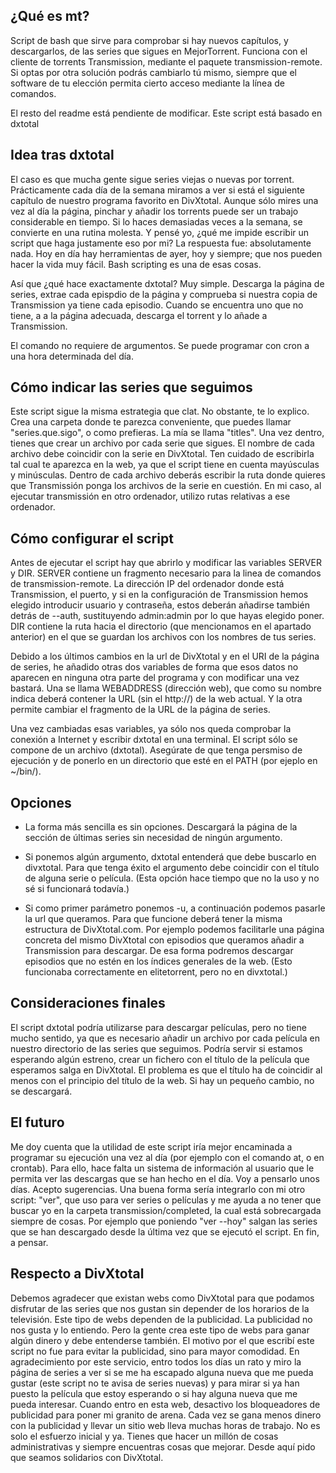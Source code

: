 ## ¿Qué es mt?

Script de bash que sirve para comprobar si hay nuevos capítulos, y descargarlos, de las series que sigues en MejorTorrent. Funciona con el cliente de torrents Transmission, mediante el paquete transmission-remote. Si optas por otra solución podrás cambiarlo tú mismo, siempre que el software de tu elección permita cierto acceso mediante la línea de comandos.


El resto del readme está pendiente de modificar. Este script está basado en dxtotal
## Idea tras dxtotal

El caso es que mucha gente sigue series viejas o nuevas por torrent. Prácticamente cada día de la semana miramos a ver si está el siguiente capítulo de nuestro programa favorito en DivXtotal. Aunque sólo mires una vez al día la página, pinchar y añadir los torrents puede ser un trabajo considerable en tiempo. Si lo haces demasiadas veces a la semana, se convierte en una rutina molesta. Y pensé yo, ¿qué me impide escribir un script que haga justamente eso por mi? La respuesta fue: absolutamente nada. Hoy en día hay herramientas de ayer, hoy y siempre; que nos pueden hacer la vida muy fácil. Bash scripting es una de esas cosas. 

Así que ¿qué hace exactamente dxtotal? Muy simple. Descarga la página de series, extrae cada epispdio de la página y comprueba si nuestra copia de Transmission ya tiene cada episodio. Cuando se encuentra uno que no tiene, a a la página adecuada, descarga el torrent y lo añade a Transmission. 

El comando no requiere de argumentos. Se puede programar con cron a una hora determinada del día.

## Cómo indicar las series que seguimos

Este script sigue la misma estrategia que clat. No obstante, te lo explico. Crea una carpeta donde te parezca conveniente, que puedes llamar "series.que.sigo", o como prefieras. La mía se llama "titles". Una vez dentro, tienes que crear un archivo por cada serie que sigues. El nombre de cada archivo debe coincidir con la serie en DivXtotal. Ten cuidado de escribirla tal cual te aparezca en la web, ya que el script tiene en cuenta mayúsculas y minúsculas. Dentro de cada archivo deberás escribir la ruta donde quieres que Transmissión ponga los archivos de la serie en cuestión. En mi caso, al ejecutar transmissión en otro ordenador, utilizo rutas relativas a ese ordenador.

## Cómo configurar el script

Antes de ejecutar el script hay que abrirlo y modificar las variables SERVER y DIR.
SERVER contiene un fragmento necesario para la linea de comandos de transmission-remote. La dirección IP del ordenador donde está Transmission, el puerto, y si en la configuración de Transmission hemos elegido introducir usuario y contraseña, estos deberán añadirse también detrás de --auth, sustituyendo admin:admin por lo que hayas elegido poner. DIR contiene la ruta hacia el directorio (que mencionamos en el apartado anterior) en el que se guardan los archivos con los nombres de tus series.

Debido a los últimos cambios en la url de DivXtotal y en el URI de la página de series, he añadido otras dos variables de forma que esos datos no aparecen en ninguna otra parte del programa y con modificar una vez bastará. Una se llama WEBADDRESS (dirección web), que como su nombre indica deberá contener la URL (sin el http://) de la web actual. Y la otra permite cambiar el fragmento de la URL de la página de series.

Una vez cambiadas esas variables, ya sólo nos queda comprobar la conexión a Internet y escribir dxtotal en una terminal. El script sólo se compone de un archivo (dxtotal). Asegúrate de que tenga persmiso de ejecución y de ponerlo en un directorio que esté en el PATH (por ejeplo en ~/bin/).

## Opciones

* La forma más sencilla es sin opciones. Descargará la página de la sección de últimas series sin necesidad de ningún argumento.

* Si ponemos algún argumento, dxtotal entenderá que debe buscarlo en divxtotal. Para que tenga éxito el argumento debe coincidir con el título de alguna serie o película. (Esta opción hace tiempo que no la uso y no sé si funcionará todavía.)

* Si como primer parámetro ponemos -u, a continuación podemos pasarle la url que queramos. Para que funcione deberá tener la misma estructura de DivXtotal.com. Por ejemplo podemos facilitarle una página concreta del mismo DivXtotal con episodios que queramos añadir a Transmission para descargar. De esa forma podremos descargar episodios que no estén en los índices generales de la web. (Esto funcionaba correctamente en elitetorrent, pero no en divxtotal.)

## Consideraciones finales

El script dxtotal podría utilizarse para descargar películas, pero no tiene mucho sentido, ya que es necesario añadir un archivo por cada película en nuestro directorio de las series que seguimos. Podría servir si estamos esperando algún estreno, crear un fichero con el título de la película que esperamos salga en DivXtotal. El problema es que el título ha de coincidir al menos con el principio del título de la web. Si hay un pequeño cambio, no se descargará. 

## El futuro

Me doy cuenta que la utilidad de este script iría mejor encaminada a programar su ejecución una vez al día (por ejemplo con el comando at, o en crontab). Para ello, hace falta un sistema de información al usuario que le permita ver las descargas que se han hecho en el día. Voy a pensarlo unos días. Acepto sugerencias. Una buena forma sería integrarlo con mi otro script: "ver", que uso para ver series o películas y me ayuda a no tener que buscar yo en la carpeta transmission/completed, la cual está sobrecargada siempre de cosas. Por ejemplo que poniendo "ver --hoy" salgan las series que se han descargado desde la última vez que se ejecutó el script. En fin, a pensar.

## Respecto a DivXtotal

Debemos agradecer que existan webs como DivXtotal para que podamos disfrutar de las series que nos gustan sin depender de los horarios de la televisión. Este tipo de webs dependen de la publicidad. La publicidad no nos gusta y lo entiendo. Pero la gente crea este tipo de webs para ganar algún dinero y debe entenderse también. El motivo por el que escribí este script no fue para evitar la publicidad, sino para mayor comodidad. En agradecimiento por este servicio, entro todos los días un rato y miro la página de series a ver si se me ha escapado alguna nueva que me pueda gustar (este script no te avisa de series nuevas) y para mirar si ya han puesto la película que estoy esperando o si hay alguna nueva que me pueda interesar. Cuando entro en esta web, desactivo los bloqueadores de publicidad para poner mi granito de arena. Cada vez se gana menos dinero con la publicidad y llevar un sitio web lleva muchas horas de trabajo. No es solo el esfuerzo inicial y ya. Tienes que hacer un millón de cosas administrativas y siempre encuentras cosas que mejorar. Desde aquí pido que seamos solidarios con DivXtotal.

